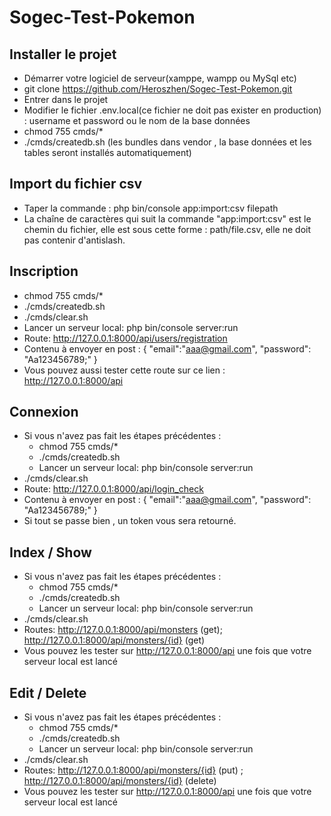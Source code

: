# Sogec-Test-Pokemon

## Installer le projet
- Démarrer votre logiciel de serveur(xamppe, wampp ou MySql etc)
- git clone https://github.com/Heroszhen/Sogec-Test-Pokemon.git
- Entrer dans le projet
- Modifier le fichier .env.local(ce fichier ne doit pas exister en production) : username et password ou le nom de la base données
- chmod 755 cmds/*
- ./cmds/createdb.sh (les bundles dans vendor , la base données et les tables seront installés automatiquement)

## Import du fichier csv
- Taper la commande : php bin/console app:import:csv filepath
- La chaîne de caractères qui suit la commande  "app:import:csv" est le chemin du fichier,
elle est sous cette forme : path/file.csv, elle ne doit pas contenir d'antislash.

## Inscription
- chmod 755 cmds/*
- ./cmds/createdb.sh
- ./cmds/clear.sh
- Lancer un serveur local: php bin/console server:run
- Route: http://127.0.0.1:8000/api/users/registration
- Contenu à envoyer en post : 
    {
        "email":"aaa@gmail.com",
        "password": "Aa123456789;"
    }
- Vous pouvez aussi tester cette route sur ce lien : http://127.0.0.1:8000/api

## Connexion
- Si vous n'avez pas fait les étapes précédentes : 
    - chmod 755 cmds/*
    - ./cmds/createdb.sh
    - Lancer un serveur local: php bin/console server:run
- ./cmds/clear.sh
- Route: http://127.0.0.1:8000/api/login_check
- Contenu à envoyer en post : 
    {
        "email":"aaa@gmail.com",
        "password": "Aa123456789;"
    }
- Si tout se passe bien , un token vous sera retourné.

## Index / Show
- Si vous n'avez pas fait les étapes précédentes : 
    - chmod 755 cmds/*
    - ./cmds/createdb.sh
    - Lancer un serveur local: php bin/console server:run
- ./cmds/clear.sh
- Routes: http://127.0.0.1:8000/api/monsters (get); http://127.0.0.1:8000/api/monsters/{id} (get)
- Vous pouvez les tester sur http://127.0.0.1:8000/api une fois que votre serveur local est lancé


## Edit / Delete
- Si vous n'avez pas fait les étapes précédentes : 
    - chmod 755 cmds/*
    - ./cmds/createdb.sh
    - Lancer un serveur local: php bin/console server:run
- ./cmds/clear.sh
- Routes: http://127.0.0.1:8000/api/monsters/{id}  (put) ; http://127.0.0.1:8000/api/monsters/{id} (delete)
- Vous pouvez les tester sur http://127.0.0.1:8000/api une fois que votre serveur local est lancé